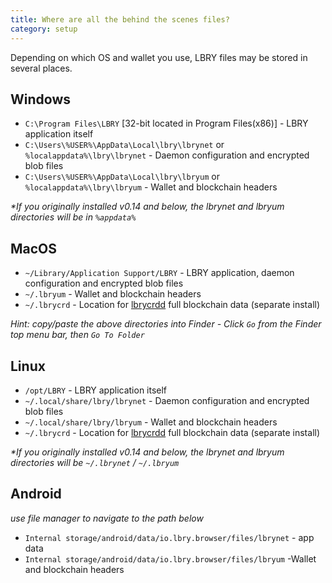 ```yaml
---
title: Where are all the behind the scenes files?
category: setup
---
```


Depending on which OS and wallet you use, LBRY files may be stored in several places.

## Windows

- `C:\Program Files\LBRY` [32-bit located in Program Files(x86)] - LBRY application itself
- `C:\Users\%USER%\AppData\Local\lbry\lbrynet` or `%localappdata%\lbry\lbrynet` - Daemon configuration and encrypted blob files
- `C:\Users\%USER%\AppData\Local\lbry\lbryum` or `%localappdata%\lbry\lbryum` - Wallet and blockchain headers

*\*If you originally installed v0.14 and below, the lbrynet and lbryum directories will be in `%appdata%`*

## MacOS

- `~/Library/Application Support/LBRY` - LBRY application, daemon configuration and encrypted blob files
- `~/.lbryum` - Wallet and blockchain headers
- `~/.lbrycrd` - Location for [lbrycrdd](https://lbry.io/faq/standalone-wallet) full blockchain data (separate install)


*Hint: copy/paste the above directories into Finder - Click `Go` from the Finder top menu bar, then `Go To Folder`*

## Linux

- `/opt/LBRY` - LBRY application itself
- `~/.local/share/lbry/lbrynet` - Daemon configuration and encrypted blob files
- `~/.local/share/lbry/lbryum` - Wallet and blockchain headers
- `~/.lbrycrd` - Location for [lbrycrdd](https://lbry.io/faq/standalone-wallet) full blockchain data (separate install)

*\*If you originally installed v0.14 and below, the lbrynet and lbryum directories will be `~/.lbrynet` / `~/.lbryum`*

## Android 
 *use file manager to navigate to the path below*
- `Internal storage/android/data/io.lbry.browser/files/lbrynet` - app data
- `Internal storage/android/data/io.lbry.browser/files/lbryum` -Wallet and blockchain headers
